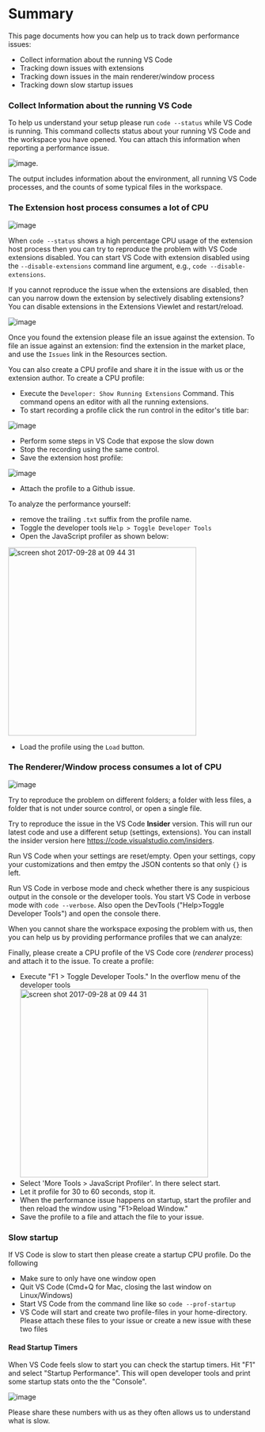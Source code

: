 # Summary

This page documents how you can help us to track down performance issues:
- Collect information about the running VS Code
- Tracking down issues with extensions
- Tracking down issues in the main renderer/window process
- Tracking down slow startup issues

### Collect Information about the running VS Code

To help us understand your setup please run `code --status` while VS Code is running. This command collects status about your running VS Code and the workspace you have opened. You can attach this information when reporting a performance issue.

![image](https://raw.githubusercontent.com/Microsoft/vscode-docs/vnext/release-notes/images/1_19/status.png).

The output includes information about the environment, all running VS Code processes, and the counts of some typical files in the workspace.

### The Extension host process consumes a lot of CPU

![image](https://user-images.githubusercontent.com/172399/33882358-1b6a7590-df38-11e7-887c-1c6f1a0b0954.png)

When `code --status` shows a high percentage CPU usage of the extension host process then you can try to reproduce the problem with VS Code extensions disabled. You can start VS Code with extension disabled using the `--disable-extensions` command line argument, e.g., `code --disable-extensions`. 

If you cannot reproduce the issue when the extensions are disabled, then can you narrow down the extension by selectively disabling extensions? You can disable extensions in the Extensions Viewlet and restart/reload.

![image](https://user-images.githubusercontent.com/172399/31659646-243280d4-b335-11e7-9980-8666a32dba52.png) 

Once you found the extension please file an issue against the extension. To file an issue against an extension: find the extension in the market place, and use the `Issues` link in the Resources section.

You can also create a CPU profile and share it in the issue with us or the extension author. To create a CPU profile:
- Execute the `Developer: Show Running Extensions` Command. This command opens an editor with all the running extensions.
- To start recording a profile click the run control in the editor's title bar:

![image](https://user-images.githubusercontent.com/172399/33882668-212c793c-df39-11e7-9844-6e2f4abf194f.png)
- Perform some steps in VS Code that expose the slow down
- Stop the recording using the same control.
- Save the extension host profile:

![image](https://user-images.githubusercontent.com/172399/33882757-831a321a-df39-11e7-899e-032ab9174fab.png)
- Attach the profile to a Github issue.

To analyze the performance yourself:
- remove the trailing `.txt` suffix from the profile name.
- Toggle the developer tools `Help > Toggle Developer Tools`
- Open the JavaScript profiler as shown below:

<img width="380" alt="screen shot 2017-09-28 at 09 44 31" src="https://user-images.githubusercontent.com/1794099/30954796-d1be9e30-a431-11e7-959e-495d234c37c6.png">

- Load the profile using the `Load` button.

### The Renderer/Window process consumes a lot of CPU

![image](https://user-images.githubusercontent.com/172399/33888504-89fde40a-df4d-11e7-90f4-bff73c281ec8.png)

Try to reproduce the problem on different folders; a folder with less files, a folder that is not under source control, or open a single file.

Try to reproduce the issue in the VS Code **Insider** version. This will run our latest code and use a different setup (settings, extensions). You can install the insider version here https://code.visualstudio.com/insiders.

Run VS Code when your settings are reset/empty. Open your settings, copy your customizations and then emtpy the JSON contents so that only `{}` is left.

Run VS Code in verbose mode and check whether there is any suspicious output in the console or the developer tools. You start VS Code in verbose mode with `code --verbose`. Also open the DevTools ("Help>Toggle Developer Tools") and open the console there.

When you cannot share the workspace exposing the problem with us, then you can help us by providing performance profiles that we can analyze:

Finally, please create a CPU profile of the VS Code core (_renderer_ process) and attach it to the issue. To create a profile:
  -  Execute "F1 > Toggle Developer Tools." In the overflow menu of the developer tools <img width="380" alt="screen shot 2017-09-28 at 09 44 31" src="https://user-images.githubusercontent.com/1794099/30954796-d1be9e30-a431-11e7-959e-495d234c37c6.png">
  - Select 'More Tools > JavaScript Profiler'. In there select start.
  - Let it profile for 30 to 60 seconds, stop it.
  - When the performance issue happens on startup, start the profiler and then reload the window using "F1>Reload Window."
  - Save the profile to a file and attach the file to your issue. 

### Slow startup 

If VS Code is slow to start then please create a startup CPU profile. Do the following
  - Make sure to only have one window open
  - Quit VS Code (Cmd+Q for Mac, closing the last window on Linux/Windows)
  - Start VS Code from the command line like so `code --prof-startup`
  - VS Code will start and create two profile-files in your home-directory. Please attach these files to your issue or create a new issue with these two files

#### Read Startup Timers

When VS Code feels slow to start you can check the startup timers. Hit "F1" and select "Startup Performance". This will open developer tools and print some startup stats onto the the "Console". 

![image](https://user-images.githubusercontent.com/172399/32089769-3df19924-baec-11e7-9654-e199e1ab8c92.png)

Please share these numbers with us as they often allows us to understand what is slow.


